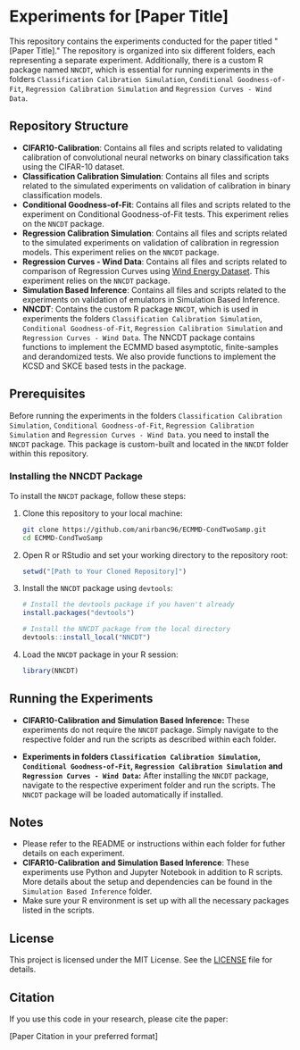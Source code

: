 # Experiments for [Paper Title]

This repository contains the experiments conducted for the paper titled "[Paper Title]." The repository is organized into six different folders, each representing a separate experiment. Additionally, there is a custom R package named `NNCDT`, which is essential for running experiments in the folders `Classification Calibration Simulation`, `Conditional Goodness-of-Fit`, `Regression Calibration Simulation` and `Regression Curves - Wind Data`. 

## Repository Structure

- **CIFAR10-Calibration**: Contains all files and scripts related to validating calibration of convolutional neural networks on binary classification taks using the CIFAR-10 dataset.
- **Classification Calibration Simulation**: Contains all files and scripts related to the simulated experiments on validation of calibration in binary classification models.
- **Conditional Goodness-of-Fit**: Contains all files and scripts related to the experiment on Conditional Goodness-of-Fit tests. This experiment relies on the `NNCDT` package.
- **Regression Calibration Simulation**: Contains all files and scripts related to the simulated experiments on validation of calibration in regression models. This experiment relies on the `NNCDT` package. 
- **Regression Curves - Wind Data**: Contains all files and scripts related to comparison of Regression Curves using [Wind Energy Dataset](https://aml.engr.tamu.edu/book-dswe/dswe-datasets/). This experiment relies on the `NNCDT` package.
- **Simulation Based Inference**: Contains all files and scripts related to the experiments on validation of emulators in Simulation Based Inference.
- **NNCDT**: Contains the custom R package `NNCDT`, which is used in experiments the folders `Classification Calibration Simulation`, `Conditional Goodness-of-Fit`, `Regression Calibration Simulation` and `Regression Curves - Wind Data`. The NNCDT package contains functions to implement the ECMMD based asymptotic, finite-samples and derandomized tests. We also provide functions to implement the KCSD and SKCE based tests in the package.

## Prerequisites

Before running the experiments in the folders `Classification Calibration Simulation`, `Conditional Goodness-of-Fit`, `Regression Calibration Simulation` and `Regression Curves - Wind Data`. you need to install the `NNCDT` package. This package is custom-built and located in the `NNCDT` folder within this repository.

### Installing the NNCDT Package

To install the `NNCDT` package, follow these steps:

1. Clone this repository to your local machine:

    ```bash
    git clone https://github.com/anirbanc96/ECMMD-CondTwoSamp.git
    cd ECMMD-CondTwoSamp
    ```

2. Open R or RStudio and set your working directory to the repository root:

    ```r
    setwd("[Path to Your Cloned Repository]")
    ```

3. Install the `NNCDT` package using `devtools`:

    ```r
    # Install the devtools package if you haven't already
    install.packages("devtools")

    # Install the NNCDT package from the local directory
    devtools::install_local("NNCDT")
    ```

4. Load the `NNCDT` package in your R session:

    ```r
    library(NNCDT)
    ```

## Running the Experiments

- **CIFAR10-Calibration and Simulation Based Inference:** These experiments do not require the `NNCDT` package. Simply navigate to the respective folder and run the scripts as described within each folder.

- **Experiments in folders `Classification Calibration Simulation`, `Conditional Goodness-of-Fit`, `Regression Calibration Simulation` and `Regression Curves - Wind Data`:** After installing the `NNCDT` package, navigate to the respective experiment folder and run the scripts. The `NNCDT` package will be loaded automatically if installed.

## Notes

- Please refer to the README or instructions within each folder for futher details on each experiment.
- **CIFAR10-Calibration and Simulation Based Inference**: These experiments use Python and Jupyter Notebook in addition to R scripts. More details about the setup and dependencies can be found in the `Simulation Based Inference` folder.
- Make sure your R environment is set up with all the necessary packages listed in the scripts.

## License

This project is licensed under the MIT License. See the [LICENSE](LICENSE) file for details.

## Citation

If you use this code in your research, please cite the paper:

[Paper Citation in your preferred format]

